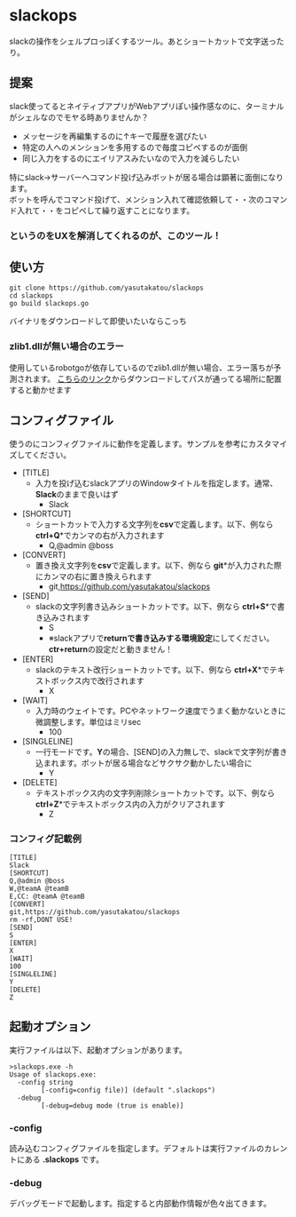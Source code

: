 # slackops

slackの操作をシェルプロっぽくするツール。あとショートカットで文字送ったり。

## 提案

slack使ってるとネイティブアプリがWebアプリぽい操作感なのに、ターミナルがシェルなのでモヤる時ありませんか？

- メッセージを再編集するのに↑キーで履歴を選びたい
- 特定の人へのメンションを多用するので毎度コピペするのが面倒
- 同じ入力をするのにエイリアスみたいなので入力を減らしたい

特にslack→サーバーへコマンド投げ込みボットが居る場合は顕著に面倒になります。<br>
ボットを呼んでコマンド投げて、メンション入れて確認依頼して・・次のコマンド入れて・・をコピペして繰り返すことになります。

### というのをUXを解消してくれるのが、このツール！

## 使い方

```
git clone https://github.com/yasutakatou/slackops
cd slackops
go build slackops.go
```

バイナリをダウンロードして即使いたいならこっち

### zlib1.dllが無い場合のエラー

使用しているrobotgoが依存しているのでzlib1.dllが無い場合、エラー落ちが予測されます。
[こちらのリンク](https://sourceforge.net/projects/mingw-w64/files/External%20binary%20packages%20%28Win64%20hosted%29/Binaries%20%2864-bit%29/)からダウンロードしてパスが通ってる場所に配置すると動かせます

## コンフィグファイル

使うのにコンフィグファイルに動作を定義します。サンプルを参考にカスタマイズしてください。

- [TITLE]
	- 入力を投げ込むslackアプリのWindowタイトルを指定します。通常、 **Slack**のままで良いはず
		- Slack
- [SHORTCUT]
	- ショートカットで入力する文字列を**csv**で定義します。以下、例なら **ctrl+Q***でカンマの右が入力されます
		- Q,@admin @boss 
- [CONVERT]
	- 置き換え文字列を**csv**で定義します。以下、例なら **git***が入力された際にカンマの右に置き換えられます
		- git,https://github.com/yasutakatou/slackops
- [SEND]
	- slackの文字列書き込みショートカットです。以下、例なら **ctrl+S***で書き込みされます
		- S
		- ※slackアプリで**returnで書き込みする環境設定**にしてください。**ctr+return**の設定だと動きません！
- [ENTER]
	- slackのテキスト改行ショートカットです。以下、例なら **ctrl+X***でテキストボックス内で改行されます
		- X
- [WAIT]
	- 入力時のウェイトです。PCやネットワーク速度でうまく動かないときに微調整します。単位はミリsec
		- 100
- [SINGLELINE]
	- 一行モードです。**Y**の場合、[SEND]の入力無しで、slackで文字列が書き込まれます。ボットが居る場合などサクサク動かしたい場合に
		- Y
- [DELETE]
	- テキストボックス内の文字列削除ショートカットです。以下、例なら **ctrl+Z***でテキストボックス内の入力がクリアされます
		- Z

### コンフィグ記載例
```
[TITLE]
Slack
[SHORTCUT]
Q,@admin @boss 
W,@teamA @teamB 
E,CC: @teamA @teamB
[CONVERT]
git,https://github.com/yasutakatou/slackops
rm -rf,DONT USE!
[SEND]
S
[ENTER]
X
[WAIT]
100
[SINGLELINE]
Y
[DELETE]
Z
```

## 起動オプション

実行ファイルは以下、起動オプションがあります。

```
>slackops.exe -h
Usage of slackops.exe:
  -config string
        [-config=config file)] (default ".slackops")
  -debug
        [-debug=debug mode (true is enable)]
```

### -config
読み込むコンフィグファイルを指定します。デフォルトは実行ファイルのカレントにある **.slackops** です。

### -debug
デバッグモードで起動します。指定すると内部動作情報が色々出てきます。
